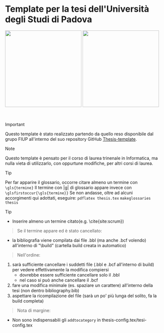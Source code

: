 # Template per la tesi dell'Università degli Studi di Padova

<p align="center">
  <img width="250" src="rsc/logo_unipd_white.png#gh-dark-mode-only">
  <img width="250" src="rsc/logo_unipd.png#gh-light-mode-only">
</p>

</br>

> [!IMPORTANT]
> Questo template è stato realizzato partendo da quello reso disponibile dal grupo FIUP all'interno del suo repository GitHub [Thesis-template](https://github.com/FIUP/Thesis-template).

> [!NOTE]
> Questo template è pensato per il corso di laurea trinenale in Informatica, ma nulla vieta di utilizzarlo, con oppurtune modifiche, per altri corsi di laurea.

> [!TIP]
> Per far apparire il glossario, occorre citare almeno un termine con ```\gls{termine}```
> Il termine con |g| di glossario appare invece con  ```\glsfirstoccur{\gls{termine}}```
> Se non andasse, oltre ad alcuni accorgimenti qui adottati, eseguire:
> ``` pdflatex thesis.tex ```
> ``` makeglossaries thesis ```

> [!TIP]
- Inserire almeno un termine citato(e.g. \cite{site:scrum})

> Se il termine appare ed è stato cancellato:
- la bibliografia viene compilata dai file .bbl (ma anche .bcf volendo) all'interno di "\build" (cartella build creata in automatico)

> Nell'ordine:
1) sarà sufficiente cancellare i suddetti file (.bbl e .bcf all'interno di build) per vedere effettivamente la modifica compiersi
    - dovrebbe essere sufficiente cancellare solo il .bbl
    - nel caso si può anche cancellare il .bcf
2) fare una modifica minimale (es. spaziare un carattere) all'interno della tesi (non dentro bibliography.bib)
3) aspettare la ricompilazione del file (sarà un po' più lunga del solito, fa la build completa)

> Nota di margine:
- Non sono indispensabili gli ``` addtocategory ``` in thesis-config.tex/tesi-config.tex

